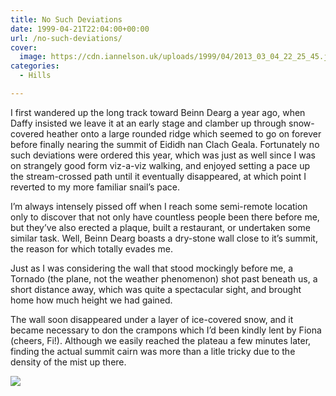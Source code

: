 ```yaml
---
title: No Such Deviations
date: 1999-04-21T22:04:00+00:00
url: /no-such-deviations/
cover: 
  image: https://cdn.iannelson.uk/uploads/1999/04/2013_03_04_22_25_45.jpg
categories:
  - Hills

---
```

I first wandered up the long track toward Beinn Dearg a year ago, when Daffy insisted we leave it at an early stage and clamber up through snow-covered heather onto a large rounded ridge which seemed to go on forever before finally nearing the summit of Eididh nan Clach Geala. Fortunately no such deviations were ordered this year, which was just as well since I was on strangely good form viz-a-viz walking, and enjoyed setting a pace up the stream-crossed path until it eventually disappeared, at which point I reverted to my more familiar snail’s pace.

I’m always intensely pissed off when I reach some semi-remote location only to discover that not only have countless people been there before me, but they’ve also erected a plaque, built a restaurant, or undertaken some similar task. Well, Beinn Dearg boasts a dry-stone wall close to it’s summit, the reason for which totally evades me.

Just as I was considering the wall that stood mockingly before me, a Tornado (the plane, not the weather phenomenon) shot past beneath us, a short distance away, which was quite a spectacular sight, and brought home how much height we had gained.

The wall soon disappeared under a layer of ice-covered snow, and it became necessary to don the crampons which I’d been kindly lent by Fiona (cheers, Fi!). Although we easily reached the plateau a few minutes later, finding the actual summit cairn was more than a litle tricky due to the density of the mist up there.

![](https://cdn.iannelson.uk/uploads/2023/08/2013_03_04_22_25_51.jpg)